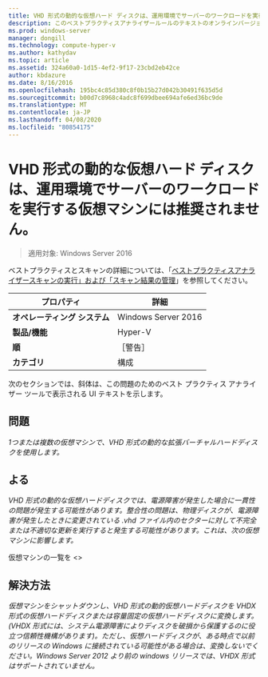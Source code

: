 ```yaml
---
title: VHD 形式の動的な仮想ハード ディスクは、運用環境でサーバーのワークロードを実行する仮想マシンには推奨されません。
description: このベストプラクティスアナライザールールのテキストのオンラインバージョン。
ms.prod: windows-server
manager: dongill
ms.technology: compute-hyper-v
ms.author: kathydav
ms.topic: article
ms.assetid: 324a60a0-1d15-4ef2-9f17-23cbd2eb42ce
author: kbdazure
ms.date: 8/16/2016
ms.openlocfilehash: 195bc4c85d380c8f0b15b27d042b30491f635d5d
ms.sourcegitcommit: b00d7c8968c4adc8f699dbee694afe6ed36bc9de
ms.translationtype: MT
ms.contentlocale: ja-JP
ms.lasthandoff: 04/08/2020
ms.locfileid: "80854175"
---
```

# <a name="vhd-format-dynamic-virtual-hard-disks-are-not-recommended-for-virtual-machines-that-run-server-workloads-in-a-production-environment"></a>VHD 形式の動的な仮想ハード ディスクは、運用環境でサーバーのワークロードを実行する仮想マシンには推奨されません。

>適用対象: Windows Server 2016

ベストプラクティスとスキャンの詳細については、「[ベストプラクティスアナライザースキャンの実行」および「スキャン結果の管理](https://go.microsoft.com/fwlink/p/?LinkID=223177)」を参照してください。  
  
|プロパティ|詳細|  
|-|-|  
|**オペレーティング システム**|Windows Server 2016|  
|**製品/機能**|Hyper-V|  
|**順**|［警告］|  
|**カテゴリ**|構成|  
  
次のセクションでは、斜体は、この問題のためのベスト プラクティス アナライザー ツールで表示される UI テキストを示します。
  
## <a name="issue"></a>**問題**  
*1つまたは複数の仮想マシンで、VHD 形式の動的な拡張バーチャルハードディスクを使用します。*  
  
## <a name="impact"></a>**よる**  
*VHD 形式の動的な仮想ハードディスクでは、電源障害が発生した場合に一貫性の問題が発生する可能性があります。整合性の問題は、物理ディスクが、電源障害が発生したときに変更されている .vhd ファイル内のセクターに対して不完全または不適切な更新を実行すると発生する可能性があります。これは、次の仮想マシンに影響します。*  
  
仮想マシンの一覧を \<>  
  
## <a name="resolution"></a>**解決方法**  
*仮想マシンをシャットダウンし、VHD 形式の動的仮想ハードディスクを VHDX 形式の仮想ハードディスクまたは容量固定の仮想ハードディスクに変換します。(VHDX 形式には、システム電源障害によりディスクを破損から保護するのに役立つ信頼性機構があります)。ただし、仮想ハードディスクが、ある時点で以前のリリースの Windows に接続されている可能性がある場合は、変換しないでください。Windows Server 2012 より前の windows リリースでは、VHDX 形式はサポートされていません。*  
  


